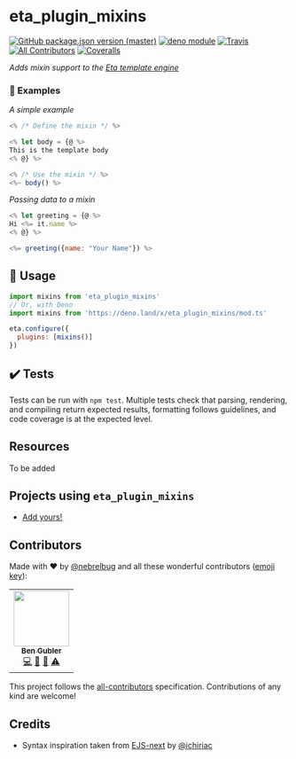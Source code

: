 # eta_plugin_mixins

<!-- ALL-CONTRIBUTORS-BADGE:START - Do not remove or modify this section -->

[logo]: https://img.shields.io/badge/all_contributors-0-orange.svg 'Number of contributors on All-Contributors'

<!-- ALL-CONTRIBUTORS-BADGE:END -->

[![GitHub package.json version (master)](https://img.shields.io/github/package-json/v/nebrelbug/eta_plugin_mixins/master?label=current%20version)](https://www.npmjs.com/package/eta_plugin_mixins)
[![deno module](https://img.shields.io/badge/deno-module-informational?logo=deno)](https://deno.land/x/eta_plugin_mixins)
[![Travis](https://img.shields.io/travis/com/nebrelbug/eta_plugin_mixins/master.svg)](https://travis-ci.com/nebrelbug/eta_plugin_mixins)
[![All Contributors][logo]](#contributors-)
[![Coveralls](https://img.shields.io/coveralls/nebrelbug/eta_plugin_mixins.svg)](https://coveralls.io/github/nebrelbug/eta_plugin_mixins)

_Adds mixin support to the [Eta template engine](https://eta.js.org)_

### 🌟 Examples

_A simple example_

```js
<% /* Define the mixin */ %>

<% let body = {@ %>
This is the template body
<% @} %>

<% /* Use the mixin */ %>
<%~ body() %>
```

_Passing data to a mixin_

```js
<% let greeting = {@ %>
Hi <%= it.name %>
<% @} %>

<%= greeting({name: "Your Name"}) %>
```

## 📜 Usage

```js
import mixins from 'eta_plugin_mixins'
// Or, with Deno
import mixins from 'https://deno.land/x/eta_plugin_mixins/mod.ts'

eta.configure({
  plugins: [mixins()]
})
```

## ✔️ Tests

Tests can be run with `npm test`. Multiple tests check that parsing, rendering, and compiling return expected results, formatting follows guidelines, and code coverage is at the expected level.

## Resources

To be added

## Projects using `eta_plugin_mixins`

- [Add yours!](https://github.com/nebrelbug/eta_plugin_mixins/edit/master/README.md)

## Contributors

Made with ❤ by [@nebrelbug](https://github.com/nebrelbug) and all these wonderful contributors ([emoji key](https://github.com/kentcdodds/all-contributors#emoji-key)):

<!-- ALL-CONTRIBUTORS-LIST:START - Do not remove or modify this section -->
<!-- prettier-ignore-start -->
<!-- markdownlint-disable -->
<table>
  <tr>
    <td align="center"><a href="http://www.bengubler.com"><img src="https://avatars3.githubusercontent.com/u/25597854?v=4" width="100px;" alt=""/><br /><sub><b>Ben Gubler</b></sub></a><br /><a href="https://github.com/nebrelbug/eta/commits?author=nebrelbug" title="Code">💻</a> <a href="#question-nebrelbug" title="Answering Questions">💬</a> <a href="https://github.com/nebrelbug/eta/commits?author=nebrelbug" title="Documentation">📖</a> <a href="https://github.com/nebrelbug/eta/commits?author=nebrelbug" title="Tests">⚠️</a></td>
  </tr>
</table>

<!-- markdownlint-enable -->
<!-- prettier-ignore-end -->

<!-- ALL-CONTRIBUTORS-LIST:END -->

This project follows the [all-contributors](https://github.com/kentcdodds/all-contributors) specification. Contributions of any kind are welcome!

## Credits

- Syntax inspiration taken from [EJS-next](https://github.com/ichiriac/ejs-next) by [@ichiriac](https://github.com/ichiriac)
